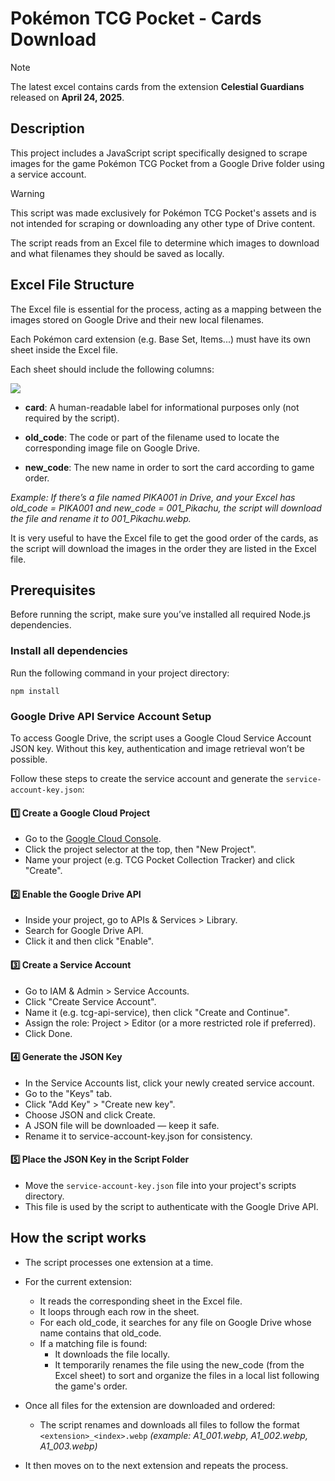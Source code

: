 # Pokémon TCG Pocket - Cards Download

> [!NOTE]
> The latest excel contains cards from the extension **Celestial Guardians** released on **April 24, 2025**.


## Description
This project includes a JavaScript script specifically designed to scrape images for the game Pokémon TCG Pocket from a Google Drive folder using a service account.

> [!WARNING]
> This script was made exclusively for Pokémon TCG Pocket's assets and is not intended for scraping or downloading any other type of Drive content.

The script reads from an Excel file to determine which images to download and what filenames they should be saved as locally.

## Excel File Structure
The Excel file is essential for the process, acting as a mapping between the images stored on Google Drive and their new local filenames.

Each Pokémon card extension (e.g. Base Set, Items...) must have its own sheet inside the Excel file.

Each sheet should include the following columns:

<img src="https://prnt.sc/HyXUhyH0Y2js"/>

- **card**: A human-readable label for informational purposes only (not required by the script).

- **old_code**: The code or part of the filename used to locate the corresponding image file on Google Drive.

- **new_code**: The new name in order to sort the card according to game order.

*Example: If there’s a file named PIKA001 in Drive, and your Excel has old_code = PIKA001 and new_code = 001_Pikachu, the script will download the file and rename it to 001_Pikachu.webp.*

It is very useful to have the Excel file to get the good order of the cards, as the script will download the images in the order they are listed in the Excel file.

## Prerequisites 
Before running the script, make sure you’ve installed all required Node.js dependencies.

### Install all dependencies

Run the following command in your project directory:
```
npm install
```

### Google Drive API Service Account Setup
To access Google Drive, the script uses a Google Cloud Service Account JSON key.
Without this key, authentication and image retrieval won’t be possible.

Follow these steps to create the service account and generate the `service-account-key.json`:

#### 1️⃣ Create a Google Cloud Project
- Go to the [Google Cloud Console](https://console.cloud.google.com/).
- Click the project selector at the top, then "New Project".
- Name your project (e.g. TCG Pocket Collection Tracker) and click "Create".

#### 2️⃣ Enable the Google Drive API
- Inside your project, go to APIs & Services > Library.
- Search for Google Drive API.
- Click it and then click "Enable".

#### 3️⃣ Create a Service Account
- Go to IAM & Admin > Service Accounts.
- Click "Create Service Account".
- Name it (e.g. tcg-api-service), then click "Create and Continue".
- Assign the role: Project > Editor (or a more restricted role if preferred).
- Click Done.

#### 4️⃣ Generate the JSON Key
- In the Service Accounts list, click your newly created service account.
- Go to the "Keys" tab.
- Click "Add Key" > "Create new key".
- Choose JSON and click Create.
- A JSON file will be downloaded — keep it safe.
- Rename it to service-account-key.json for consistency.

#### 5️⃣ Place the JSON Key in the Script Folder
- Move the `service-account-key.json` file into your project's scripts directory.
- This file is used by the script to authenticate with the Google Drive API.

## How the script works
- The script processes one extension at a time.
- For the current extension:
    - It reads the corresponding sheet in the Excel file.
    - It loops through each row in the sheet.
    - For each old_code, it searches for any file on Google Drive whose name contains that old_code.
    - If a matching file is found:
        - It downloads the file locally.
        - It temporarily renames the file using the new_code (from the Excel sheet) to sort and organize the files in a local list following the game's order.

- Once all files for the extension are downloaded and ordered:
    - The script renames and downloads all files to follow the format `<extension>_<index>.webp` *(example: A1_001.webp, A1_002.webp, A1_003.webp)*
- It then moves on to the next extension and repeats the process.

